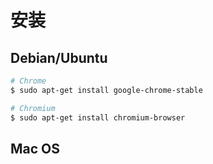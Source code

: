 # 安装

## Debian/Ubuntu

```bash
# Chrome
$ sudo apt-get install google-chrome-stable

# Chromium
$ sudo apt-get install chromium-browser
```

## Mac OS